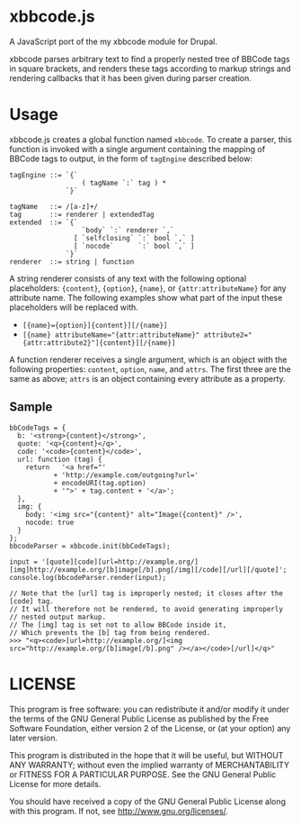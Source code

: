 xbbcode.js
==========

A JavaScript port of the my xbbcode module for Drupal.

xbbcode parses arbitrary text to find a properly nested tree of BBCode tags in square brackets,
and renders these tags according to markup strings and rendering callbacks that it has been
given during parser creation.

Usage
=====

xbbcode.js creates a global function named `xbbcode`. To create a parser, 
this function is invoked with a single argument containing the mapping of BBCode
tags to output, in the form of `tagEngine` described below:

    tagEngine ::= `{`
                      ( tagName `:` tag ) *
                  `}`

    tagName   ::= /[a-z]+/
    tag       ::= renderer | extendedTag
    extended  ::= `{`
                      `body` `:` renderer `,`
                    [ `selfclosing` `:` bool `,` ]
                    [ `nocode`      `:` bool `,` ]
                  `}`
    renderer  ::= string | function


A string renderer consists of any text with the following optional placeholders: 
`{content}`, `{option}`, `{name}`, or `{attr:attributeName}` for any attribute name. 
The following examples show what part of the input these placeholders will be replaced with.

* `[{name}={option}]{content}][/{name}]`
* `[{name} attributeName="{attr:attributeName}" attribute2="{attr:attribute2}"]{content}][/{name}]`

A function renderer receives a single argument, which is an object with the following properties: 
`content`, `option`, `name`, and `attrs`. The first three are the same as above; 
`attrs` is an object containing every attribute as a property.


Sample
------

    bbCodeTags = {
      b: '<strong>{content}</strong>',
      quote: '<q>{content}</q>',
      code: '<code>{content}</code>',
      url: function (tag) {
        return   '<a href="' 
               + 'http://example.com/outgoing?url='
               + encodeURI(tag.option)
               + '">' + tag.content + '</a>';
      },
      img: {
        body: '<img src="{content}" alt="Image({content}" />',
        nocode: true
      }
    };
    bbcodeParser = xbbcode.init(bbCodeTags);

    input = '[quote][code][url=http://example.org/][img]http://example.org/[b]image[/b].png[/img][/code][/url][/quote]';
    console.log(bbcodeParser.render(input);

    // Note that the [url] tag is improperly nested; it closes after the [code] tag.
    // It will therefore not be rendered, to avoid generating improperly
    // nested output markup.
    // The [img] tag is set not to allow BBCode inside it,
    // Which prevents the [b] tag from being rendered.
    >>> "<q><code>[url=http://example.org/]<img src="http://example.org/[b]image[/b].png" /></a></code>[/url]</q>"

LICENSE
=======

This program is free software: you can redistribute it and/or modify
it under the terms of the GNU General Public License as published by
the Free Software Foundation, either version 2 of the License, or
(at your option) any later version.

This program is distributed in the hope that it will be useful,
but WITHOUT ANY WARRANTY; without even the implied warranty of
MERCHANTABILITY or FITNESS FOR A PARTICULAR PURPOSE.  See the
GNU General Public License for more details.

You should have received a copy of the GNU General Public License
along with this program.  If not, see <http://www.gnu.org/licenses/>.
